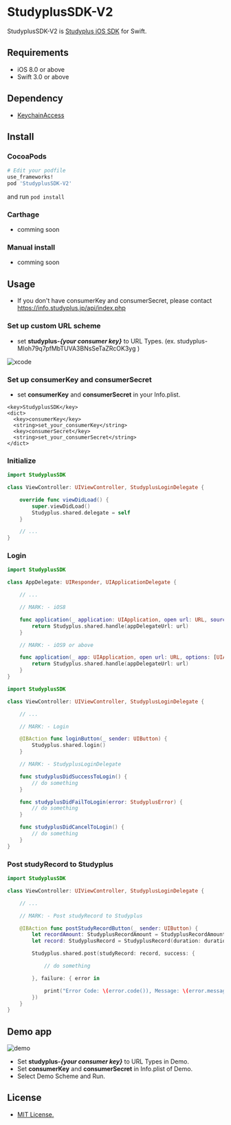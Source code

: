 StudyplusSDK-V2
=======

StudyplusSDK-V2 is [Studyplus iOS SDK](https://github.com/studyplus/Studyplus-iOS-SDK) for Swift.

## Requirements

 * iOS 8.0 or above
 * Swift 3.0 or above

## Dependency
 * [KeychainAccess](https://github.com/kishikawakatsumi/KeychainAccess)

## Install

### CocoaPods

```ruby
# Edit your podfile
use_frameworks!
pod 'StudyplusSDK-V2'
```
and run
```pod install ```

### Carthage

- comming soon

### Manual install

- comming soon

## Usage

- If you don't have consumerKey and consumerSecret, please contact https://info.studyplus.jp/api/index.php

### Set up custom URL scheme

- set __studyplus-*{your consumer key}*__ to URL Types. (ex. studyplus-MIoh79q7pfMbTUVA3BNsSeTaZRcOK3yg )

![xcode](https://github.com/studyplus/Studyplus-iOS-SDK-V2/blob/master/docs/set_url_scheme.png)

### Set up consumerKey and consumerSecret

- set __consumerKey__ and __consumerSecret__ in your Info.plist.

```plist
<key>StudyplusSDK</key>
<dict>
  <key>consumerKey</key>
  <string>set_your_consumerKey</string>
  <key>consumerSecret</key>
  <string>set_your_consumerSecret</string>
</dict>
```

### Initialize

```Swift
import StudyplusSDK

class ViewController: UIViewController, StudyplusLoginDelegate {

    override func viewDidLoad() {
        super.viewDidLoad()
        Studyplus.shared.delegate = self
    }

    // ...
}
```

### Login
```Swift
import StudyplusSDK

class AppDelegate: UIResponder, UIApplicationDelegate {

    // ...

    // MARK: - iOS8

    func application(_ application: UIApplication, open url: URL, sourceApplication: String?, annotation: Any) -> Bool {
        return Studyplus.shared.handle(appDelegateUrl: url)
    }

    // MARK: - iOS9 or above

    func application(_ app: UIApplication, open url: URL, options: [UIApplicationOpenURLOptionsKey : Any] = [:]) -> Bool {
        return Studyplus.shared.handle(appDelegateUrl: url)
    }
}
```

```Swift
import StudyplusSDK

class ViewController: UIViewController, StudyplusLoginDelegate {

    // ...

    // MARK: - Login

    @IBAction func loginButton(_ sender: UIButton) {
        Studyplus.shared.login()
    }

    // MARK: - StudyplusLoginDelegate

    func studyplusDidSuccessToLogin() {
        // do something
    }

    func studyplusDidFailToLogin(error: StudyplusError) {
        // do something
    }

    func studyplusDidCancelToLogin() {
        // do something
    }
}
```

### Post studyRecord to Studyplus

```Swift
import StudyplusSDK

class ViewController: UIViewController, StudyplusLoginDelegate {

    // ...

    // MARK: - Post studyRecord to Studyplus

    @IBAction func postStudyRecordButton(_ sender: UIButton) {
        let recordAmount: StudyplusRecordAmount = StudyplusRecordAmount(amount: 10)
        let record: StudyplusRecord = StudyplusRecord(duration: duration, recordedAt: Date(), amount: recordAmount, comment: "Today, I studied like anything.")

        Studyplus.shared.post(studyRecord: record, success: {

            // do something

        }, failure: { error in

            print("Error Code: \(error.code()), Message: \(error.message())")
        })
    }
}
```

## Demo app

![demo](https://github.com/studyplus/Studyplus-iOS-SDK-V2/blob/master/docs/demoapp_v2.jpg)

- Set __studyplus-*{your consumer key}*__ to URL Types in Demo.
- Set __consumerKey__ and __consumerSecret__ in Info.plist of Demo.
- Select Demo Scheme and Run.

## License

- [MIT License.](http://opensource.org/licenses/mit-license.php)
